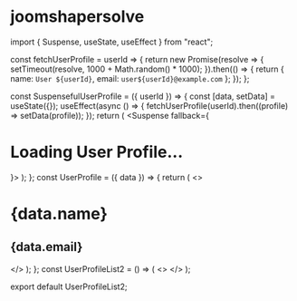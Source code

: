 # joomshapersolve

import { Suspense, useState, useEffect } from "react";

const fetchUserProfile = userId => {
	return new Promise(resolve => {
	  setTimeout(resolve, 1000 + Math.random() * 1000);
	}).then(() => {
	  return {
		name: `User ${userId}`,
		email: `user${userId}@example.com`
	  };
	});
  };



const SuspensefulUserProfile = ({ userId }) => {
	const [data, setData] = useState({});
	useEffect(async () => {
		fetchUserProfile(userId).then((profile) => setData(profile));
	});
	return (
		<Suspense fallback={<h1>Loading User Profile...</h1>}>
			<UserProfile data={data} />
		</Suspense>
	);
};
const UserProfile = ({ data }) => {
	return (
		<>
			<h1>{data.name}</h1>
			<h2>{data.email}</h2>
		</>
	);
};
const UserProfileList2 = () => (
	<>
		<SuspensefulUserProfile userId={1} />
		<SuspensefulUserProfile userId={2} />
		<SuspensefulUserProfile userId={3} />
	</>
);

export default UserProfileList2;
